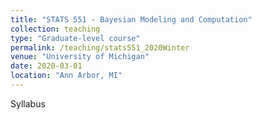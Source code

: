 ```yaml
---
title: "STATS 551 - Bayesian Modeling and Computation"
collection: teaching
type: "Graduate-level course"
permalink: /teaching/stats551_2020Winter
venue: "University of Michigan"
date: 2020-03-01
location: "Ann Arbor, MI"
---
```


Syllabus
